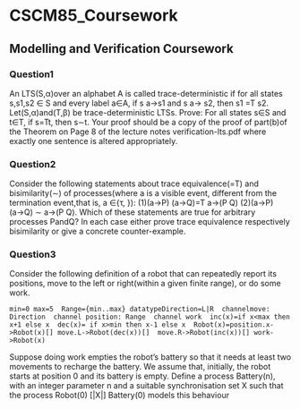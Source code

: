 # CSCM85_Coursework

## Modelling and Verification Coursework

### Question1

An LTS(S,α)over an alphabet A is called trace-deterministic if for all states s,s1,s2 ∈ S and every label a∈A, if s a→s1 and s a→ s2, then s1 =T s2. Let(S,α)and(T,β) be trace-deterministic LTSs. Prove: For all states s∈S and t∈T, if s=Tt, then s∼t. Your proof should be a copy of the proof of part(b)of the Theorem on Page 8 of the lecture notes verification-lts.pdf where exactly one sentence is altered appropriately.

### Question2 

Consider the following statements about trace equivalence(=T) and bisimilarity(∼) of processes(where a is a visible event, different from the termination event,that is, a ∈{τ, }): (1)(a→P) (a→Q)=T a→(P Q) (2)(a→P) (a→Q) ∼ a→(P Q). Which of these statements are true for arbitrary processes PandQ? In each case either prove trace equivalence respectively bisimilarity or give a concrete counter-example.

### Question3 

Consider the following definition of a robot that can repeatedly report its positions, move to the left or right(within a given finite range), or do some work.

`min=0 max=5 
Range={min..max}
datatypeDirection=L|R 
channelmove: Direction 
channel position: Range 
channel work 
inc(x)=if x<max then x+1 else x 
dec(x)= if x>min then x-1 else x 
Robot(x)=position.x->Robot(x)[]
  move.L->Robot(dec(x))[] 
  move.R->Robot(inc(x))[]
  work->Robot(x) `
  
Suppose doing work empties the robot’s battery so that it needs at least two movements to recharge the battery. We assume that, initially, the robot starts at position 0 and its battery is empty. Define a process Battery(n), with an integer parameter n and a suitable synchronisation set X such that the process Robot(0) [|X|] Battery(0) models this behaviour

